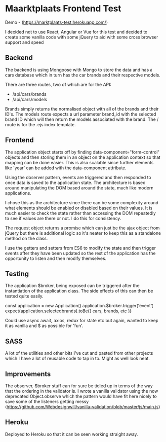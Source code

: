 # Maarktplaats Frontend Test

Demo - (https://marktplaats-test.herokuapp.com/)

I decided not to use React, Angular or Vue for this test and decided to create some vanilla code with some jQuery to aid with some cross browser support and speed

## Backend
The backend is using Mongoose with Mongo to store the data and has a cars database which in turn has the car brands and their respective models.

There are three routes, two of which are for the API:
- /api/cars/brands
- /api/cars/models

Brands simply returns the normalised object with all of the brands and their ID's. The models route expects a url parameter brand_id with the selected brand ID which will then return the models associated with the brand. The / route is for the .ejs index template.

## Frontend
The application object starts off by finding data-component="form-control" objects and then storing them in an object on the application context so that mapping can be done easier. This is also scalable since further elements like 'year' can be added with the data-component attribute.

Using the observer pattern, events are triggered and then responded to once data is saved to the application state. The architecture is based around manipulating the DOM based around the state, much like modern applications.

I chose this as the architecture since there can be some complexity around what elements should be enabled or disabled based on their values. It is much easier to check the state rather than accessing the DOM repeatedly to see if values are there or not. I do this for consistency.

The request object returns a promise which can just be the ajax object from jQuery but there is additional logic so it's neater to keep this as a standalone method on the class.

I use the getters and setters from ES6 to modify the state and then trigger events after they have been updated so the rest of the application has the opportunity to listen and then modify themselves.

## Testing
The application $broker, being exposed can be triggered after the instantiation of the application class. The side effects of this can then be tested quite easily.

const application = new Application()
application.$broker.trigger('event')
expect(application.selectedbrands).toBe({
  cars,
  brands,
  etc
})

Could use async await, axios, redux for state etc but again, wanted to keep it as vanilla and $ as possible for 'fun'.

## SASS
A lot of the utilities and other bits i've cut and pasted from other projects which I have a lot of reusable code to tap in to. Might as well look neat.

## Improvements
The observer, $broker stuff can for sure be tidied up in terms of the way that the ordering in the validator is. I wrote a vanilla validator using the now deprecated Object.observe which the pattern would have fit here nicely to save some of the listeners getting messy (https://github.com/Webdesignwill/vanilla-validation/blob/master/js/main.js)

## Heroku
Deployed to Heroku so that it can be seen working straight away.
